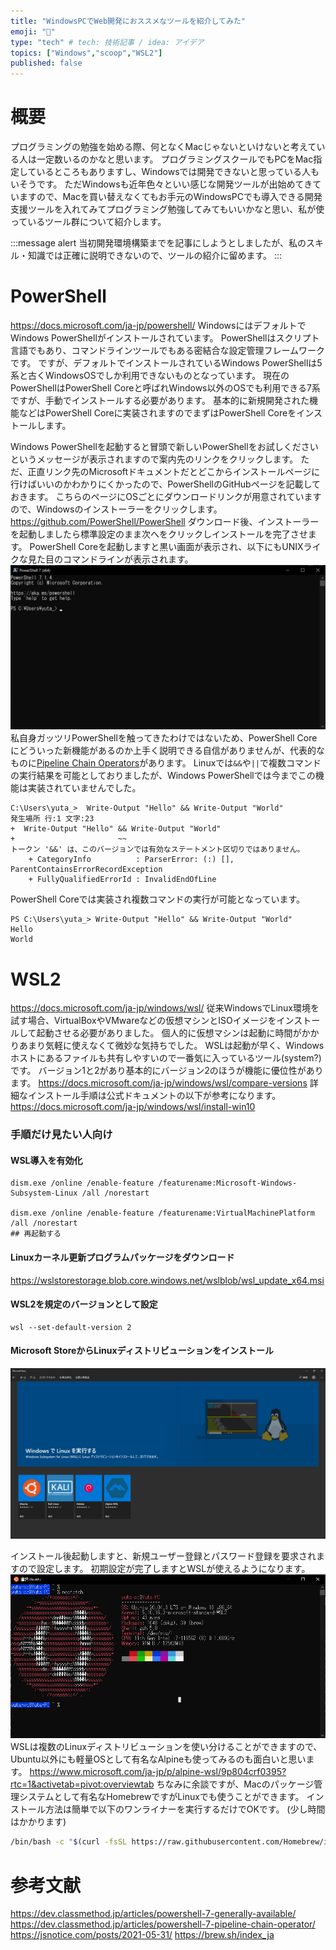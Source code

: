 ```yaml
---
title: "WindowsPCでWeb開発におススメなツールを紹介してみた"
emoji: "🐁"
type: "tech" # tech: 技術記事 / idea: アイデア
topics: ["Windows","scoop","WSL2"]
published: false
---
```

# 概要
プログラミングの勉強を始める際、何となくMacじゃないといけないと考えている人は一定数いるのかなと思います。
プログラミングスクールでもPCをMac指定しているところもありますし、Windowsでは開発できないと思っている人もいそうです。
ただWindowsも近年色々といい感じな開発ツールが出始めてきていますので、Macを買い替えなくてもお手元のWindowsPCでも導入できる開発支援ツールを入れてみてプログラミング勉強してみてもいいかなと思い、私が使っているツール群について紹介します。

:::message alert
当初開発環境構築までを記事にしようとしましたが、私のスキル・知識では正確に説明できないので、ツールの紹介に留めます。
:::

# PowerShell
https://docs.microsoft.com/ja-jp/powershell/
WindowsにはデフォルトでWindows PowerShellがインストールされています。
PowerShellはスクリプト言語でもあり、コマンドラインツールでもある密結合な設定管理フレームワークです。
ですが、デフォルトでインストールされているWindows PowerShellは5系と古くWindowsOSでしか利用できないものとなっています。
現在のPowerShellはPowerShell Coreと呼ばれWindows以外のOSでも利用できる7系ですが、手動でインストールする必要があります。
基本的に新規開発された機能などはPowerShell Coreに実装されますのでまずはPowerShell Coreをインストールします。

Windows PowerShellを起動すると冒頭で新しいPowerShellをお試しくださいというメッセージが表示されますので案内先のリンクをクリックします。
ただ、正直リンク先のMicrosoftドキュメントだとどこからインストールページに行けばいいのかわかりにくかったので、PowerShellのGitHubページを記載しておきます。
こちらのページにOSごとにダウンロードリンクが用意されていますので、Windowsのインストーラーをクリックします。
https://github.com/PowerShell/PowerShell
ダウンロード後、インストーラーを起動しましたら標準設定のまま次へをクリックしインストールを完了させます。
PowerShell Coreを起動しますと黒い画面が表示され、以下にもUNIXライクな見た目のコマンドラインが表示されます。
![](/images/windows-development-env/image2.png)
私自身ガッツリPowerShellを触ってきたわけではないため、PowerShell Coreにどういった新機能があるのか上手く説明できる自信がありませんが、代表的なものに[Pipeline Chain Operators](https://docs.microsoft.com/en-us/powershell/module/microsoft.powershell.core/about/about_pipeline_chain_operators?view=powershell-7.1)があります。
Linuxでは`&&`や`||`で複数コマンドの実行結果を可能としておりましたが、Windows PowerShellでは今までこの機能は実装されていませんでした。

```powershell:Windows PowerShell
C:\Users\yuta_>  Write-Output "Hello" && Write-Output "World"
発生場所 行:1 文字:23
+  Write-Output "Hello" && Write-Output "World"
+                       ~~
トークン '&&' は、このバージョンでは有効なステートメント区切りではありません。
    + CategoryInfo          : ParserError: (:) [], ParentContainsErrorRecordException
    + FullyQualifiedErrorId : InvalidEndOfLine
```

PowerShell Coreでは実装され複数コマンドの実行が可能となっています。

```powershell:PowerShell Core
PS C:\Users\yuta_> Write-Output "Hello" && Write-Output "World"
Hello
World
```
# WSL2
https://docs.microsoft.com/ja-jp/windows/wsl/
従来WindowsでLinux環境を試す場合、VirtualBoxやVMwareなどの仮想マシンとISOイメージをインストールして起動させる必要がありました。
個人的に仮想マシンは起動に時間がかかりあまり気軽に使えなくて微妙な気持ちでした。
WSLは起動が早く、Windowsホストにあるファイルも共有しやすいので一番気に入っているツール(system?)です。
バージョン1と2があり基本的にバージョン2のほうが機能に優位性があります。
https://docs.microsoft.com/ja-jp/windows/wsl/compare-versions
詳細なインストール手順は公式ドキュメントの以下が参考になります。
https://docs.microsoft.com/ja-jp/windows/wsl/install-win10
### 手順だけ見たい人向け
#### WSL導入を有効化

```powershell:PowerShell
dism.exe /online /enable-feature /featurename:Microsoft-Windows-Subsystem-Linux /all /norestart

dism.exe /online /enable-feature /featurename:VirtualMachinePlatform /all /norestart
## 再起動する
```
#### Linuxカーネル更新プログラムパッケージをダウンロード
https://wslstorestorage.blob.core.windows.net/wslblob/wsl_update_x64.msi

#### WSL2を規定のバージョンとして設定

```powershell:powershell
wsl --set-default-version 2
```
#### Microsoft StoreからLinuxディストリビューションをインストール
![](/images/windows-development-env/image3.png)

インストール後起動しますと、新規ユーザー登録とパスワード登録を要求されますので設定します。
初期設定が完了しますとWSLが使えるようになります。
![](/images/windows-development-env/image4.png)
WSLは複数のLinuxディストリビューションを使い分けることができますので、Ubuntu以外にも軽量OSとして有名なAlpineも使ってみるのも面白いと思います。
https://www.microsoft.com/ja-jp/p/alpine-wsl/9p804crf0395?rtc=1&activetab=pivot:overviewtab
ちなみに余談ですが、Macのパッケージ管理システムとして有名なHomebrewですがLinuxでも使うことができます。
インストール方法は簡単で以下のワンライナーを実行するだけでOKです。
(少し時間はかかります)

```bash
/bin/bash -c "$(curl -fsSL https://raw.githubusercontent.com/Homebrew/install/HEAD/install.sh)"
```

# 参考文献
https://dev.classmethod.jp/articles/powershell-7-generally-available/
https://dev.classmethod.jp/articles/powershell-7-pipeline-chain-operator/
https://jsnotice.com/posts/2021-05-31/
https://brew.sh/index_ja